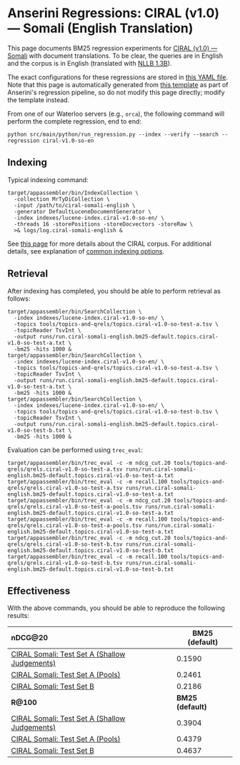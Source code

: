 # Anserini Regressions: CIRAL (v1.0) &mdash; Somali (English Translation)

This page documents BM25 regression experiments for [CIRAL (v1.0) &mdash; Somali](https://github.com/ciralproject/ciral) with document translations. To be clear, the queries are in English and the corpus is in English (translated with [NLLB 1.3B](https://huggingface.co/facebook/nllb-200-1.3B)).

The exact configurations for these regressions are stored in [this YAML file](../../src/main/resources/regression/ciral-v1.0-so-en.yaml).
Note that this page is automatically generated from [this template](../../src/main/resources/docgen/templates/ciral-v1.0-so-en.template) as part of Anserini's regression pipeline, so do not modify this page directly; modify the template instead.

From one of our Waterloo servers (e.g., `orca`), the following command will perform the complete regression, end to end:

```
python src/main/python/run_regression.py --index --verify --search --regression ciral-v1.0-so-en
```

## Indexing

Typical indexing command:

```
target/appassembler/bin/IndexCollection \
  -collection MrTyDiCollection \
  -input /path/to/ciral-somali-english \
  -generator DefaultLuceneDocumentGenerator \
  -index indexes/lucene-index.ciral-v1.0-so-en/ \
  -threads 16 -storePositions -storeDocvectors -storeRaw \
  >& logs/log.ciral-somali-english &
```

See [this page](https://github.com/ciralproject/ciral) for more details about the CIRAL corpus.
For additional details, see explanation of [common indexing options](../../docs/common-indexing-options.md).

## Retrieval

After indexing has completed, you should be able to perform retrieval as follows:

```
target/appassembler/bin/SearchCollection \
  -index indexes/lucene-index.ciral-v1.0-so-en/ \
  -topics tools/topics-and-qrels/topics.ciral-v1.0-so-test-a.tsv \
  -topicReader TsvInt \
  -output runs/run.ciral-somali-english.bm25-default.topics.ciral-v1.0-so-test-a.txt \
  -bm25 -hits 1000 &
target/appassembler/bin/SearchCollection \
  -index indexes/lucene-index.ciral-v1.0-so-en/ \
  -topics tools/topics-and-qrels/topics.ciral-v1.0-so-test-a.tsv \
  -topicReader TsvInt \
  -output runs/run.ciral-somali-english.bm25-default.topics.ciral-v1.0-so-test-a.txt \
  -bm25 -hits 1000 &
target/appassembler/bin/SearchCollection \
  -index indexes/lucene-index.ciral-v1.0-so-en/ \
  -topics tools/topics-and-qrels/topics.ciral-v1.0-so-test-b.tsv \
  -topicReader TsvInt \
  -output runs/run.ciral-somali-english.bm25-default.topics.ciral-v1.0-so-test-b.txt \
  -bm25 -hits 1000 &
```

Evaluation can be performed using `trec_eval`:

```
target/appassembler/bin/trec_eval -c -m ndcg_cut.20 tools/topics-and-qrels/qrels.ciral-v1.0-so-test-a.tsv runs/run.ciral-somali-english.bm25-default.topics.ciral-v1.0-so-test-a.txt
target/appassembler/bin/trec_eval -c -m recall.100 tools/topics-and-qrels/qrels.ciral-v1.0-so-test-a.tsv runs/run.ciral-somali-english.bm25-default.topics.ciral-v1.0-so-test-a.txt
target/appassembler/bin/trec_eval -c -m ndcg_cut.20 tools/topics-and-qrels/qrels.ciral-v1.0-so-test-a-pools.tsv runs/run.ciral-somali-english.bm25-default.topics.ciral-v1.0-so-test-a.txt
target/appassembler/bin/trec_eval -c -m recall.100 tools/topics-and-qrels/qrels.ciral-v1.0-so-test-a-pools.tsv runs/run.ciral-somali-english.bm25-default.topics.ciral-v1.0-so-test-a.txt
target/appassembler/bin/trec_eval -c -m ndcg_cut.20 tools/topics-and-qrels/qrels.ciral-v1.0-so-test-b.tsv runs/run.ciral-somali-english.bm25-default.topics.ciral-v1.0-so-test-b.txt
target/appassembler/bin/trec_eval -c -m recall.100 tools/topics-and-qrels/qrels.ciral-v1.0-so-test-b.tsv runs/run.ciral-somali-english.bm25-default.topics.ciral-v1.0-so-test-b.txt
```

## Effectiveness

With the above commands, you should be able to reproduce the following results:

| **nDCG@20**                                                                                                  | **BM25 (default)**|
|:-------------------------------------------------------------------------------------------------------------|-----------|
| [CIRAL Somali: Test Set A (Shallow Judgements)](https://huggingface.co/datasets/CIRAL/ciral)                 | 0.1590    |
| [CIRAL Somali: Test Set A (Pools)](https://huggingface.co/datasets/CIRAL/ciral)                              | 0.2461    |
| [CIRAL Somali: Test Set B](https://huggingface.co/datasets/CIRAL/ciral)                                      | 0.2186    |
| **R@100**                                                                                                    | **BM25 (default)**|
| [CIRAL Somali: Test Set A (Shallow Judgements)](https://huggingface.co/datasets/CIRAL/ciral)                 | 0.3904    |
| [CIRAL Somali: Test Set A (Pools)](https://huggingface.co/datasets/CIRAL/ciral)                              | 0.4379    |
| [CIRAL Somali: Test Set B](https://huggingface.co/datasets/CIRAL/ciral)                                      | 0.4637    |
